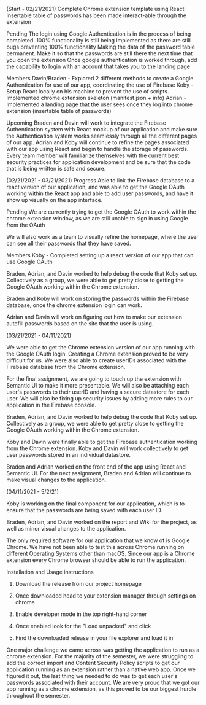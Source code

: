 (Start - 02/21/2021)
Complete
Chrome extension template using React
Insertable table of passwords has been made interact-able through the extension

Pending
The login using Google Authentication is in the process of being completed. 100% functionality is still being implemented as there are still bugs preventing 100% functionality 
Making the data of the password table permanent. Make it so that the passwords are still there the next time that you open the extension
Once google authentication is worked through, add the capability to login with an account that takes you to the landing page

Members
Davin/Braden - Explored 2 different methods to create a Google Authentication for use of our app, coordinating the use of Firebase 
Koby - Setup React locally on his machine to prevent the use of scripts. Implemented chrome extension skeleton (manifest.json + info)
Adrian - Implemented a landing page that the user sees once they log into chrome extension (insertable table of passwords)

Upcoming
Braden and Davin will work to integrate the Firebase Authentication system with React mockup of our application and make sure the Authentication system works seamlessly through all the different pages of our app.
Adrian and Koby will continue to refine the pages associated with our app using React and begin to handle the storage of passwords.
Every team member will familiarize themselves with the current best security practices for application development and be sure that the code that is being written is safe and secure.

(02/21/2021 - 03/21/2021)
Progress
Able to link the Firebase database to a react version of our application, and was able to get the Google OAuth working within the React app and able to add user passwords, and have it show up visually on the app interface.

Pending
We are currently trying to get the Google OAuth to work within the chrome extension window, as we are still unable to sign in using Google from the OAuth


We will also work as a team to visually refine the homepage, where the user can see all their passwords that they have saved.

Members
Koby - 
Completed setting up a react version of our app that can use Google OAuth

Braden, Adrian, and Davin worked to help debug the code that Koby set up. Collectively as a group, we were able to get pretty close to getting the Google OAuth working within the Chrome extension.

Braden and Koby will work on storing the passwords within the Firebase database, once the chrome extension login can work.

Adrian and Davin will work on figuring out how to make our extension autofill passwords based on the site that the user is using.


(03/21/2021 - 04/11/2021)

We were able to get the Chrome extension version of our app running with the Google OAuth login. Creating a Chrome extension proved to be very difficult for us. We were also able to create userIDs associated with the Firebase database from the Chrome extension.

For the final assignment, we are going to touch up the extension with Semantic UI to make it more presentable. We will also be attaching each user's passwords to their userID and having a secure datastore for each user. We will also be fixing up security issues by adding more rules to our application in the Firebase console.

Braden, Adrian, and Davin worked to help debug the code that Koby set up. Collectively as a group, we were able to get pretty close to getting the Google OAuth working within the Chrome extension. 

Koby and Davin were finally able to get the Firebase authentication working from the Chrome extension. Koby and Davin will work collectively to get user passwords stored in an individual datastore.

Braden and Adrian worked on the front end of the app using React and Semantic UI. For the next assignment, Braden and Adrian will continue to make visual changes to the application.


(04/11/2021 - 5/2/21)

Koby is working on the final component for our application, which is to ensure that the passwords are being saved with each user ID.

Braden, Adrian, and Davin worked on the report and Wiki for the project, as well as minor visual changes to the application.

The only required software for our application that we know of is Google Chrome. We have not been able to test this across Chrome running on different Operating Systems other than macOS. Since our app is a Chrome extension every Chrome browser should be able to run the application. 

Installation and Usage instructions

1. Download the release from our project homepage

2. Once downloaded head to your extension manager through settings on chrome

3. Enable developer mode in the top right-hand corner 

4. Once enabled look for the "Load unpacked" and click 

5. Find the downloaded release in your file explorer and load it in

One major challenge we came across was getting the application to run as a chrome extension. For the majority of the semester, we were struggling to add the correct import and Content Security Policy scripts to get our application running as an extension rather than a native web app. Once we figured it out, the last thing we needed to do was to get each user's passwords associated with their account. We are very proud that we got our app running as a chrome extension, as this proved to be our biggest hurdle throughout the semester.
